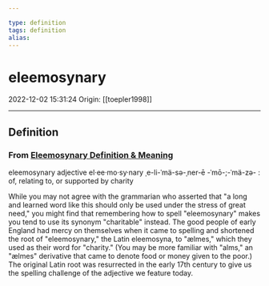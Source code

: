 ```yaml
---

type: definition
tags: definition
alias:
---
```


# eleemosynary

2022-12-02 15:31:24
Origin: [[toepler1998]]

---

## Definition

### From [Eleemosynary Definition & Meaning](https://www.merriam-webster.com/dictionary/eleemosynary)

eleemosynary
adjective
el·​ee·​mo·​sy·​nary ˌe-li-ˈmä-sə-ˌner-ē -ˈmō-;-ˈmä-zə-
: of, relating to, or supported by charity

While you may not agree with the grammarian who asserted that "a long and learned word like this should only be used under the stress of great need," you might find that remembering how to spell "eleemosynary" makes you tend to use its synonym "charitable" instead. The good people of early England had mercy on themselves when it came to spelling and shortened the root of "eleemosynary," the Latin eleemosyna, to "ælmes," which they used as their word for "charity." (You may be more familiar with "alms," an "ælmes" derivative that came to denote food or money given to the poor.) The original Latin root was resurrected in the early 17th century to give us the spelling challenge of the adjective we feature today.
